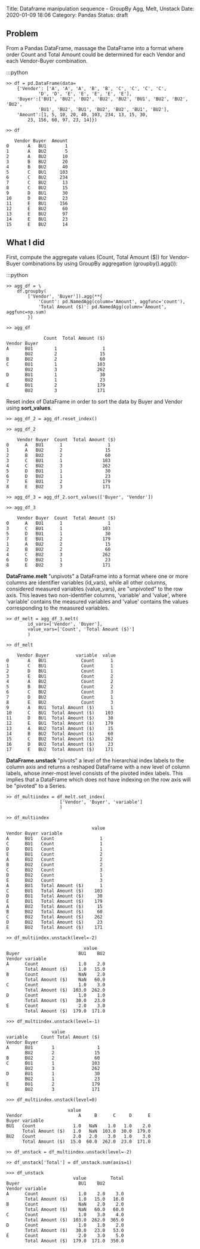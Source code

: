 Title: Dataframe manipulation sequence - GroupBy Agg, Melt, Unstack
Date: 2020-01-09 18:06
Category: Pandas
Status: draft

## Problem

From a Pandas DataFrame, massage the DataFrame into a format where order Count and Total Amount could be determined for each Vendor and each Vendor-Buyer combination.

:::python

    >> df = pd.DataFrame(data=
        {'Vendor': ['A', 'A', 'A', 'B', 'B', 'C', 'C', 'C', 'C',
                'D', 'D', 'E', 'E', 'E', 'E', 'E'],      
        'Buyer':['BU1', 'BU2', 'BU2', 'BU2', 'BU2', 'BU1', 'BU2', 'BU2', 'BU2',
                'BU1', 'BU2', 'BU1', 'BU2', 'BU2', 'BU1', 'BU2'],
        'Amount':[1, 5, 10, 20, 40, 103, 234, 13, 15, 30,
            23, 156, 60, 97, 23, 14]})

    >> df

       Vendor Buyer  Amount
    0       A   BU1       1
    1       A   BU2       5
    2       A   BU2      10
    3       B   BU2      20
    4       B   BU2      40
    5       C   BU1     103
    6       C   BU2     234
    7       C   BU2      13
    8       C   BU2      15
    9       D   BU1      30
    10      D   BU2      23
    11      E   BU1     156
    12      E   BU2      60
    13      E   BU2      97
    14      E   BU1      23
    15      E   BU2      14


## What I did

First, compute the aggregate values (Count, Total Amount ($)) for Vendor-Buyer combinations by using GroupBy aggregation (groupby().agg()):

:::python

    >> agg_df = \
        df.groupby(
            ['Vendor', 'Buyer']).agg(**{
                'Count': pd.NamedAgg(column='Amount', aggfunc='count'),
                'Total Amount ($)': pd.NamedAgg(column='Amount', aggfunc=np.sum)
            })
    
    >> agg_df

                  Count  Total Amount ($)
    Vendor Buyer
    A      BU1        1                 1
           BU2        2                15
    B      BU2        2                60
    C      BU1        1               103
           BU2        3               262
    D      BU1        1                30
           BU2        1                23
    E      BU1        2               179
           BU2        3               171

Reset index of DataFrame in order to sort the data by Buyer and Vendor using **sort_values**.

    >> agg_df_2 = agg_df.reset_index()
    
    >> agg_df_2

        Vendor Buyer  Count  Total Amount ($)
    0      A   BU1      1                 1
    1      A   BU2      2                15
    2      B   BU2      2                60
    3      C   BU1      1               103
    4      C   BU2      3               262
    5      D   BU1      1                30
    6      D   BU2      1                23
    7      E   BU1      2               179
    8      E   BU2      3               171
    
    >> agg_df_3 = agg_df_2.sort_values(['Buyer', 'Vendor'])

    >> agg_df_3

        Vendor Buyer  Count  Total Amount ($)
    0      A   BU1      1                 1
    3      C   BU1      1               103
    5      D   BU1      1                30
    7      E   BU1      2               179
    1      A   BU2      2                15
    2      B   BU2      2                60
    4      C   BU2      3               262
    6      D   BU2      1                23
    8      E   BU2      3               171

**DataFrame.melt** "unpivots" a DataFrame into a format where one or more columns are identifier variables (id_vars), while all other columns, considered measured variables (value_vars), are "unpivoted" to the row axis. This leaves two non-identifier columns, 'variable' and 'value', where 'variable' contains the measured variables and 'value' contains the values corresponding to the measured variables.

    >> df_melt = agg_df_3.melt(
            id_vars=['Vendor', 'Buyer'],
            value_vars=['Count', 'Total Amount ($)']
            )

    >> df_melt

        Vendor Buyer          variable  value
    0       A   BU1             Count      1
    1       C   BU1             Count      1
    2       D   BU1             Count      1
    3       E   BU1             Count      2
    4       A   BU2             Count      2
    5       B   BU2             Count      2
    6       C   BU2             Count      3
    7       D   BU2             Count      1
    8       E   BU2             Count      3
    9       A   BU1  Total Amount ($)      1
    10      C   BU1  Total Amount ($)    103
    11      D   BU1  Total Amount ($)     30
    12      E   BU1  Total Amount ($)    179
    13      A   BU2  Total Amount ($)     15
    14      B   BU2  Total Amount ($)     60
    15      C   BU2  Total Amount ($)    262
    16      D   BU2  Total Amount ($)     23
    17      E   BU2  Total Amount ($)    171

**DataFrame.unstack** "pivots" a level of the hierarchial index labels to the column axis and returns a reshaped DataFrame with a new level of column labels, whose inner-most level consists of the pivoted index labels. This implies that a DataFrame which does not have indexing on the row axis will be "pivoted" to a Series.

    >> df_multiindex = df_melt.set_index(
                        ['Vendor', 'Buyer', 'variable']
                        )

    >> df_multiindex

                                    value
    Vendor Buyer variable
    A      BU1   Count                 1
    C      BU1   Count                 1
    D      BU1   Count                 1
    E      BU1   Count                 2
    A      BU2   Count                 2
    B      BU2   Count                 2
    C      BU2   Count                 3
    D      BU2   Count                 1
    E      BU2   Count                 3
    A      BU1   Total Amount ($)      1
    C      BU1   Total Amount ($)    103
    D      BU1   Total Amount ($)     30
    E      BU1   Total Amount ($)    179
    A      BU2   Total Amount ($)     15
    B      BU2   Total Amount ($)     60
    C      BU2   Total Amount ($)    262
    D      BU2   Total Amount ($)     23
    E      BU2   Total Amount ($)    171

    >> df_multiindex.unstack(level=-2)

                                 value
    Buyer                      BU1    BU2
    Vendor variable
    A      Count               1.0    2.0
           Total Amount ($)    1.0   15.0
    B      Count               NaN    2.0
           Total Amount ($)    NaN   60.0
    C      Count               1.0    3.0
           Total Amount ($)  103.0  262.0
    D      Count               1.0    1.0
           Total Amount ($)   30.0   23.0
    E      Count               2.0    3.0
           Total Amount ($)  179.0  171.0
    
    >>> df_multiindex.unstack(level=-1)

                     value
    variable     Count Total Amount ($)
    Vendor Buyer
    A      BU1       1                1
           BU2       2               15
    B      BU2       2               60
    C      BU1       1              103
           BU2       3              262
    D      BU1       1               30
           BU2       1               23
    E      BU1       2              179
           BU2       3              171

    >>> df_multiindex.unstack(level=0)

                           value
    Vendor                     A     B      C     D      E
    Buyer variable
    BU1   Count              1.0   NaN    1.0   1.0    2.0
          Total Amount ($)   1.0   NaN  103.0  30.0  179.0
    BU2   Count              2.0   2.0    3.0   1.0    3.0
          Total Amount ($)  15.0  60.0  262.0  23.0  171.0

    >> df_unstack = df_multiindex.unstack(level=-2)

    >> df_unstack['Total'] = df_unstack.sum(axis=1)

    >>> df_unstack
                             value         Total
    Buyer                      BU1    BU2
    Vendor variable
    A      Count               1.0    2.0    3.0
           Total Amount ($)    1.0   15.0   16.0
    B      Count               NaN    2.0    2.0
           Total Amount ($)    NaN   60.0   60.0
    C      Count               1.0    3.0    4.0
           Total Amount ($)  103.0  262.0  365.0
    D      Count               1.0    1.0    2.0
           Total Amount ($)   30.0   23.0   53.0
    E      Count               2.0    3.0    5.0
           Total Amount ($)  179.0  171.0  350.0
